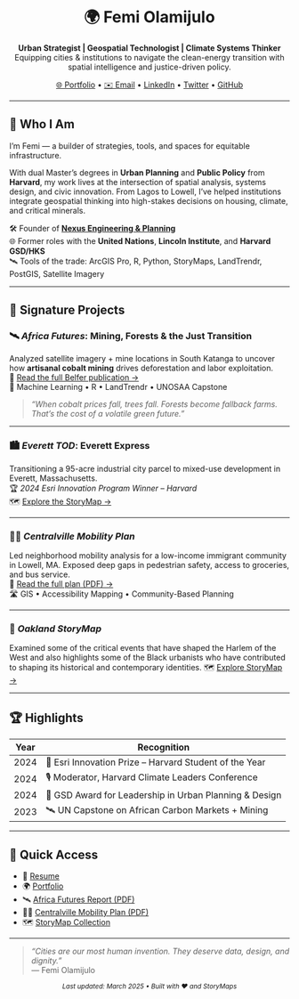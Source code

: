 <h1 align="center">🌍 Femi Olamijulo</h1>

<p align="center">
  <b>Urban Strategist | Geospatial Technologist | Climate Systems Thinker</b><br>
  Equipping cities & institutions to navigate the clean-energy transition with spatial intelligence and justice-driven policy.
</p>

<p align="center">
  <a href="https://nexuseng.org">🌐 Portfolio</a> • 
  <a href="mailto:femi@nexuseng.org">✉️ Email</a> • 
  <a href="https://www.linkedin.com/in/femiolamijulo">LinkedIn</a> • 
  <a href="https://twitter.com/_femi_o">Twitter</a> • 
  <a href="https://github.com/femiolamijulo">GitHub</a>
</p>

---

## 🔎 Who I Am

I’m Femi — a builder of strategies, tools, and spaces for equitable infrastructure.

With dual Master’s degrees in **Urban Planning** and **Public Policy** from **Harvard**, my work lives at the intersection of spatial analysis, systems design, and civic innovation. From Lagos to Lowell, I’ve helped institutions integrate geospatial thinking into high-stakes decisions on housing, climate, and critical minerals.

🛠️ Founder of [**Nexus Engineering & Planning**](https://nexuseng.org)  
🌐 Former roles with the **United Nations**, **Lincoln Institute**, and **Harvard GSD/HKS**  
🛰️ Tools of the trade: ArcGIS Pro, R, Python, StoryMaps, LandTrendr, PostGIS, Satellite Imagery

---

## 📘 Signature Projects

### 🛰️ *Africa Futures*: Mining, Forests & the Just Transition  
Analyzed satellite imagery + mine locations in South Katanga to uncover how **artisanal cobalt mining** drives deforestation and labor exploitation.  
📄 [Read the full Belfer publication →](assets/Africa%20Futures%20Project%20publication.pdf)  
🧠 Machine Learning • R • LandTrendr • UNOSAA Capstone

> _“When cobalt prices fall, trees fall. Forests become fallback farms. That’s the cost of a volatile green future.”_

---

### 🏙️ *Everett TOD*: Everett Express  
Transitioning a 95-acre industrial city parcel to mixed-use development in Everett, Massachusetts.  
🏆 *2024 Esri Innovation Program Winner – Harvard*  
🗺️ [Explore the StoryMap →](https://storymaps.arcgis.com/collections/e69f6055ef7f44049ab610608eb32202?item=12)

---

### 🚶🏽 *Centralville Mobility Plan*  
Led neighborhood mobility analysis for a low-income immigrant community in Lowell, MA. Exposed deep gaps in pedestrian safety, access to groceries, and bus service.  
📄 [Read the full plan (PDF) →](assets/Centralville%20Transit%20%26%20Mobility%20Plan%20for%20the%20Lowell%20Neighborhood%20Initiative.pdf)  
🛣️ GIS • Accessibility Mapping • Community-Based Planning

---

### 🧭 *Oakland StoryMap*  
Examined some of the critical events that have shaped the Harlem of the West and also highlights some of the Black urbanists who have contributed to shaping its historical and contemporary identities. 
🗺️ [Explore StoryMap →](https://aadn.gsd.harvard.edu/2023/04/13/oakland-ca-storymap/)

---

## 🏆 Highlights

| Year | Recognition |
|------|-------------|
| 2024 | 🥇 Esri Innovation Prize – Harvard Student of the Year |
| 2024 | 🎙️ Moderator, Harvard Climate Leaders Conference |
| 2024 | 🏅 GSD Award for Leadership in Urban Planning & Design |
| 2023 | 🛰️ UN Capstone on African Carbon Markets + Mining |

---

## 📁 Quick Access

- 📄 [Resume](assets/Olufemi-Olamijulo-Resume.pdf)
- 🌍 [Portfolio](https://nexuseng.org)
- 🛰️ [Africa Futures Report (PDF)](assets/Africa%20Futures%20Project%20publication.pdf)
- 🚶🏽 [Centralville Mobility Plan (PDF)](assets/Centralville%20Transit%20%26%20Mobility%20Plan%20for%20the%20Lowell%20Neighborhood%20Initiative.pdf)
- 🗺️ [StoryMap Collection](https://storymaps.arcgis.com/collections/e69f6055ef7f44049ab610608eb32202)

---

> _“Cities are our most human invention. They deserve data, design, and dignity.”_  
> — Femi Olamijulo

<p align="center">
  <sub><i>Last updated: March 2025 • Built with ❤️ and StoryMaps</i></sub>
</p>
